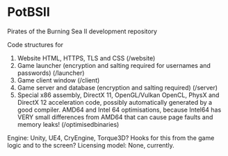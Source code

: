 # PotBSII
Pirates of the Burning Sea II development repository

Code structures for
1. Website HTML, HTTPS, TLS and CSS (/website)
2. Game launcher (encryption and salting required for usernames and passwords) (/launcher)
3. Game client window (/client)
4. Game server and database (encryption and salting required) (/server)
5. Special x86 assembly, DirectX 11, OpenGL/Vulkan OpenCL, PhysX and DirectX 12 acceleration code, possibly automatically generated by a good compiler. AMD64 and Intel 64 optimisations, because Intel64 has VERY small differences from AMD64 that can cause page faults and memory leaks! (/optimisedbinaries)

Engine: Unity, UE4, CryEngine, Torque3D? Hooks for this from the game logic and to the screen?
Licensing model: None, currently.
